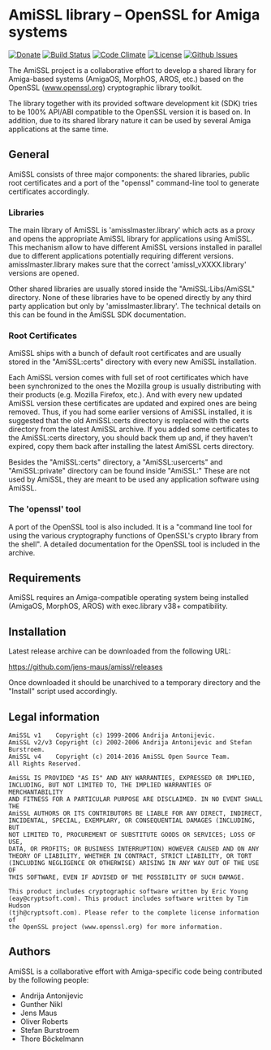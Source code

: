# AmiSSL library – OpenSSL for Amiga systems

[![Donate](https://img.shields.io/badge/Donate-PayPal-green.svg)](https://www.paypal.com/cgi-bin/webscr?cmd=_s-xclick&hosted_button_id=RAQSDY9YNZVCL)
[![Build Status](https://travis-ci.org/jens-maus/amissl.svg?branch=master)](https://travis-ci.org/jens-maus/amissl)
[![Code Climate](https://codeclimate.com/github/jens-maus/amissl/badges/gpa.svg)](https://codeclimate.com/github/jens-maus/amissl)
[![License](http://img.shields.io/:license-bsd_style-blue.svg?style=flat)](https://www.openssl.org/source/license.html)
[![Github Issues](http://githubbadges.herokuapp.com/jens-maus/amissl/issues.svg)](https://github.com/jens-maus/amissl/issues)

The AmiSSL project is a collaborative effort to develop a shared library for Amiga-based
systems (AmigaOS, MorphOS, AROS, etc.) based on the OpenSSL (www.openssl.org) cryptographic
library toolkit.

The library together with its provided software development kit (SDK) tries to be
100% API/ABI compatible to the OpenSSL version it is based on. In addition, due to its
shared library nature it can be used by several Amiga applications at the same time.

## General

AmiSSL consists of three major components: the shared libraries, public root certificates
and a port of the "openssl" command-line tool to generate certificates accordingly.

### Libraries

The main library of AmiSSL is 'amisslmaster.library' which acts as a proxy and
opens the appropriate AmiSSL library for applications using AmiSSL. This mechanism
allow to have different AmiSSL versions installed in parallel due to different
applications potentially requiring different versions. amisslmaster.library makes
sure that the correct 'amissl_vXXXX.library' versions are opened.

Other shared libraries are usually stored inside the "AmiSSL:Libs/AmiSSL" directory.
None of these libraries have to be opened directly by any third party application
but only by 'amisslmaster.library'. The technical details on this can be found in
the AmiSSL SDK documentation.

### Root Certificates

AmiSSL ships with a bunch of default root certificates and are usually stored in the
"AmiSSL:certs" directory with every new AmiSSL installation.

Each AmiSSL version comes with full set of root certificates which have been
synchronized to the ones the Mozilla group is usually distributing with their products
(e.g. Mozilla Firefox, etc.). And with every new updated AmiSSL version these
certificates are updated and expired ones are being removed.
Thus, if you had some earlier versions of AmiSSL installed,
it is suggested that the old AmiSSL:certs directory is replaced with the
certs directory from the latest AmiSSL archive. If you added some
certificates to the AmiSSL:certs directory, you should back them up and, if
they haven't expired, copy them back after installing the latest AmiSSL certs
directory.

Besides the "AmiSSL:certs" directory, a "AmiSSL:usercerts" and "AmiSSL:private"
directory can be found inside "AmiSSL:" These are not used by AmiSSL, they are meant
to be used any application software using AmiSSL.

### The 'openssl' tool

A port of the OpenSSL tool is also included. It is a "command line tool for
using the various cryptography functions of OpenSSL's crypto library from the
shell". A detailed documentation for the OpenSSL tool is included in the archive.

## Requirements

AmiSSL requires an Amiga-compatible operating system being installed (AmigaOS, MorphOS, AROS)
with exec.library v38+ compatibility.

## Installation

Latest release archive can be downloaded from the following URL:

  https://github.com/jens-maus/amissl/releases

Once downloaded it should be unarchived to a temporary directory and the "Install"
script used accordingly.

## Legal information

```
AmiSSL v1    Copyright (c) 1999-2006 Andrija Antonijevic.
AmiSSL v2/v3 Copyright (c) 2002-2006 Andrija Antonijevic and Stefan Burstroem.
AmiSSL v4    Copyright (c) 2014-2016 AmiSSL Open Source Team.
All Rights Reserved.

AmiSSL IS PROVIDED "AS IS" AND ANY WARRANTIES, EXPRESSED OR IMPLIED,
INCLUDING, BUT NOT LIMITED TO, THE IMPLIED WARRANTIES OF MERCHANTABILITY
AND FITNESS FOR A PARTICULAR PURPOSE ARE DISCLAIMED. IN NO EVENT SHALL THE
AmiSSL AUTHORS OR ITS CONTRIBUTORS BE LIABLE FOR ANY DIRECT, INDIRECT,
INCIDENTAL, SPECIAL, EXEMPLARY, OR CONSEQUENTIAL DAMAGES (INCLUDING, BUT
NOT LIMITED TO, PROCUREMENT OF SUBSTITUTE GOODS OR SERVICES; LOSS OF USE,
DATA, OR PROFITS; OR BUSINESS INTERRUPTION) HOWEVER CAUSED AND ON ANY
THEORY OF LIABILITY, WHETHER IN CONTRACT, STRICT LIABILITY, OR TORT
(INCLUDING NEGLIGENCE OR OTHERWISE) ARISING IN ANY WAY OUT OF THE USE OF
THIS SOFTWARE, EVEN IF ADVISED OF THE POSSIBILITY OF SUCH DAMAGE.

This product includes cryptographic software written by Eric Young
(eay@cryptsoft.com). This product includes software written by Tim Hudson
(tjh@cryptsoft.com). Please refer to the complete license information of
the OpenSSL project (www.openssl.org) for more information.
```

## Authors

AmiSSL is a collaborative effort with Amiga-specific code being contributed by
the following people:

- Andrija Antonijevic
- Gunther Nikl
- Jens Maus
- Oliver Roberts
- Stefan Burstroem
- Thore Böckelmann
